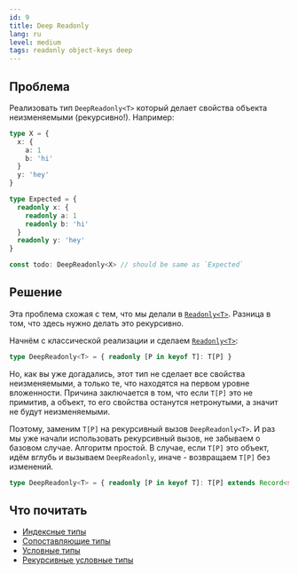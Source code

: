 ```yaml
---
id: 9
title: Deep Readonly
lang: ru
level: medium
tags: readonly object-keys deep
---
```


## Проблема

Реализовать тип `DeepReadonly<T>` который делает свойства объекта неизменяемыми (рекурсивно!).
Например:

```typescript
type X = {
  x: {
    a: 1
    b: 'hi'
  }
  y: 'hey'
}

type Expected = {
  readonly x: {
    readonly a: 1
    readonly b: 'hi'
  }
  readonly y: 'hey'
}

const todo: DeepReadonly<X> // should be same as `Expected`
```

## Решение

Эта проблема схожая с тем, что мы делали в [`Readonly<T>`](./easy-readonly.md).
Разница в том, что здесь нужно делать это рекурсивно.

Начнём с классической реализации и сделаем [`Readonly<T>`](./easy-readonly.md):

```typescript
type DeepReadonly<T> = { readonly [P in keyof T]: T[P] }
```

Но, как вы уже догадались, этот тип не сделает все свойства неизменяемыми, а только те, что находятся на первом уровне вложенности.
Причина заключается в том, что если `T[P]` это не примитив, а объект, то его свойства останутся нетронутыми, а значит не будут неизменяемыми.

Поэтому, заменим `T[P]` на рекурсивный вызов `DeepReadonly<T>`.
И раз мы уже начали использовать рекурсивный вызов, не забываем о базовом случае.
Алгоритм простой.
В случае, если `T[P]` это объект, идём вглубь и вызываем `DeepReadonly`, иначе - возвращаем `T[P]` без изменений.

```typescript
type DeepReadonly<T> = { readonly [P in keyof T]: T[P] extends Record<string, unknown> ? DeepReadonly<T[P]> : T[P] }
```

## Что почитать

- [Индексные типы](https://www.typescriptlang.org/docs/handbook/2/indexed-access-types.html)
- [Сопоставляющие типы](https://www.typescriptlang.org/docs/handbook/2/mapped-types.html)
- [Условные типы](https://www.typescriptlang.org/docs/handbook/2/conditional-types.html)
- [Рекурсивные условные типы](https://www.typescriptlang.org/docs/handbook/release-notes/typescript-4-1.html#recursive-conditional-types)
